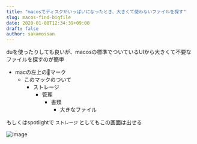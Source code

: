 ```yaml
---
title: "macosでディスクがいっぱいになったとき、大きくて使わないファイルを探す"
slug: macos-find-bigfile
date: 2020-01-08T12:34:39+09:00
draft: false
author: sakamossan
---
```


duを使ったりしても良いが、macosの標準でついているUIから大きくて不要なファイルを探すのが簡単

- macの左上の🍎マーク
  - このマックのついて
    - ストレージ
      - 管理
        - 書類
          - 大きなファイル

もしくはspotlightで `ストレージ` としてもこの画面は出せる

![image](https://user-images.githubusercontent.com/5309672/71948286-e7eb9e80-3212-11ea-9f97-00bd66975566.png)
